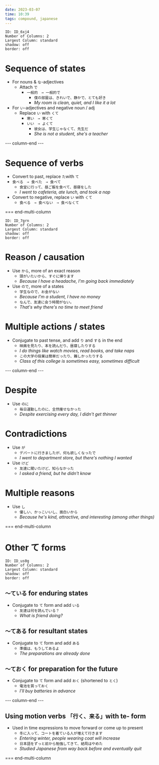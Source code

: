 ```yaml
---
date: 2023-03-07
time: 10:39
tags: compound, japanese
---
```



```start-multi-column
ID: ID_6xj4
Number of Columns: 2
Largest Column: standard
shadow: off
border: off
```

# Sequence of states

-   For nouns & `な`-adjectives
    -   Attach `で`
        -   `一般的　→ 一般的で`
            -   `僕の部屋は、きれいで、静かで、とても好き`
            -   _My room is clean, quiet, and I like it a lot_
-   For `い`-adjectives and negative noun / adj
    -   Replace `い` with `くて`
        -   `寒い　→ 寒くて`
        -   `いい　→ よくて`
            -   `彼女は、学生じゃなくて、先生だ`
            -   _She is not a student, she's a teacher_


--- column-end ---
# Sequence of verbs

-   Convert to past, replace `た`with `て`
-   `食べる　→ 食べた　→ 食べて`
    -   `食堂に行って、昼ご飯を食べて、昼寝をした`
    -   _I went to cafeteria, ate lunch, and took a nap_
-   Convert to negative, replace `い` with `くて`
    -   `食べる　→ 食べない　→ 食べなくて`


=== end-multi-column


```start-multi-column
ID: ID_7grn
Number of Columns: 2
Largest Column: standard
shadow: off
border: off
```

# Reason / causation

-   Use `から`, more of an exact reason
    -   `頭がいたいから、すぐに帰ります`
    -   _Because I have a headache, I'm going back immediately_
-   Use `ので`, more of a states
    -   `学生なので、お金がない`
    -   _Because I'm a student, I have no money_
    -   `なんで、友達に会う時間がない。`
    -   _That's why there's no time to meet friend_

# Multiple actions / states

-   Conjugate to past tense, and add `り` and `する` in the end
    -   `映画を見たり、本を読んだり、昼寝したりする`
    -   _I do things like watch movies, read books, and take naps_
    -   `この大学の授業は簡単だったり、難しかったりする`
    -   _Class of this college is sometimes easy, sometimes difficult_

--- column-end ---

# Despite

-   Use `のに`
    -   `毎日運動したのに、全然痩せなかった`
    -   _Despite exercising every day, I didn't get thinner_


# Contradictions

-   Use `が`
    -   `デパートに行きましたが、何も欲しくなったで`
    -   _I went to department store, but there's nothing I wanted_
-   Use `けど`
    -   `友達に聞いたけど、知らなかった`
    -   _I asked a friend, but he didn't know_

# Multiple reasons

-   Use `し`
    -   `優しい、かっこいいし、面白いから`
    -   _Because he's kind, attractive, and interesting (among other things)_

=== end-multi-column

# Other て forms

```start-multi-column
ID: ID_us0g
Number of Columns: 2
Largest Column: standard
shadow: off
border: off
```


## `〜ている` for enduring states

-   Conjugate to `て` form and add `いる`
    -   `友達は何を読んでいる？`
    -   _What is friend doing?_

## `〜てある` for resultant states

-   Conjugate to `て` form and add `ある`
    -   `準備は、もうしてあるよ`
    -   _The preparations are already done_

## `〜ておく` for preparation for the future

-   Conjugate to `て` form and add `おく` (shortened to `とく`)
    -   `電池を買っておく`
    -   _I'll buy batteries in advance_

--- column-end ---

## Using motion verbs `「行く、来る」`with te- form

-   Used in time expressions to move forward or come up to present
    -   `冬に入って、コートを着ている人が増えて行きます`
    -   _Entering winter, people wearing coat will increase_
    -   `日本語をずっと前から勉強してきて、結局はやめた`
    -   _Studied Japanese from way back before and eventually quit_

=== end-multi-column







